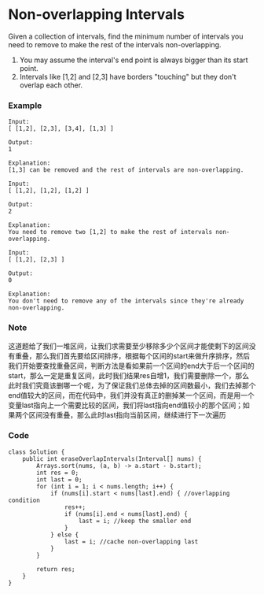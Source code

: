 # Non-overlapping Intervals

Given a collection of intervals, find the minimum number of intervals you need to remove to make the rest of the intervals non-overlapping.

1. You may assume the interval's end point is always bigger than its start point.
2. Intervals like \[1,2\] and \[2,3\] have borders "touching" but they don't overlap each other.

### Example

```
Input:
[ [1,2], [2,3], [3,4], [1,3] ]

Output:
1

Explanation:
[1,3] can be removed and the rest of intervals are non-overlapping.
```

```
Input:
[ [1,2], [1,2], [1,2] ]

Output:
2

Explanation:
You need to remove two [1,2] to make the rest of intervals non-overlapping.
```

```
Input:
[ [1,2], [2,3] ]

Output:
0

Explanation:
You don't need to remove any of the intervals since they're already non-overlapping.
```

### Note

这道题给了我们一堆区间，让我们求需要至少移除多少个区间才能使剩下的区间没有重叠，那么我们首先要给区间排序，根据每个区间的start来做升序排序，然后我们开始要查找重叠区间，判断方法是看如果前一个区间的end大于后一个区间的start，那么一定是重复区间，此时我们结果res自增1，我们需要删除一个，那么此时我们究竟该删哪一个呢，为了保证我们总体去掉的区间数最小，我们去掉那个end值较大的区间，而在代码中，我们并没有真正的删掉某一个区间，而是用一个变量last指向上一个需要比较的区间，我们将last指向end值较小的那个区间；如果两个区间没有重叠，那么此时last指向当前区间，继续进行下一次遍历

### Code

```
class Solution {
    public int eraseOverlapIntervals(Interval[] nums) {
        Arrays.sort(nums, (a, b) -> a.start - b.start);
        int res = 0;
        int last = 0;
        for (int i = 1; i < nums.length; i++) { 
            if (nums[i].start < nums[last].end) { //overlapping condition
                res++;
                if (nums[i].end < nums[last].end) {
                    last = i; //keep the smaller end
                }
            } else {
                last = i; //cache non-overlapping last
            }
        }

        return res;
    }
}
```



